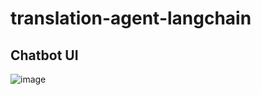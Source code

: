 # translation-agent-langchain

## Chatbot UI

![image](https://github.com/user-attachments/assets/7e12fcb7-e70f-432d-b321-dc6b05b637fd)
